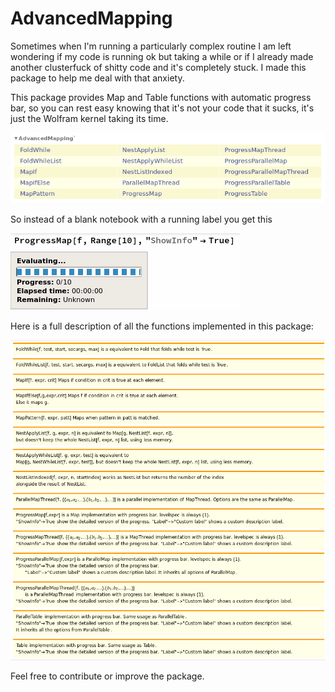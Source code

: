 # AdvancedMapping
Sometimes when I'm running a particularly complex routine I am left wondering if my code is running ok but taking a while or if I already made another clusterfuck of shitty code and it's completely stuck. I made this package to help me deal with that anxiety.

This package provides Map and Table functions with automatic progress bar, so you can rest easy knowing that it's not your code that it sucks, it's just the Wolfram kernel taking its time.

![Functions](https://github.com/CarlosManuelRodr/AdvancedMapping/raw/master/img/complete_functions.png)

So instead of a blank notebook with a running label you get this

![running](https://github.com/CarlosManuelRodr/AdvancedMapping/raw/master/img/ProgressMap.gif)

Here is a full description of all the functions implemented in this package:

![description](https://github.com/CarlosManuelRodr/AdvancedMapping/raw/master/img/description.png)

Feel free to contribute or improve the package.